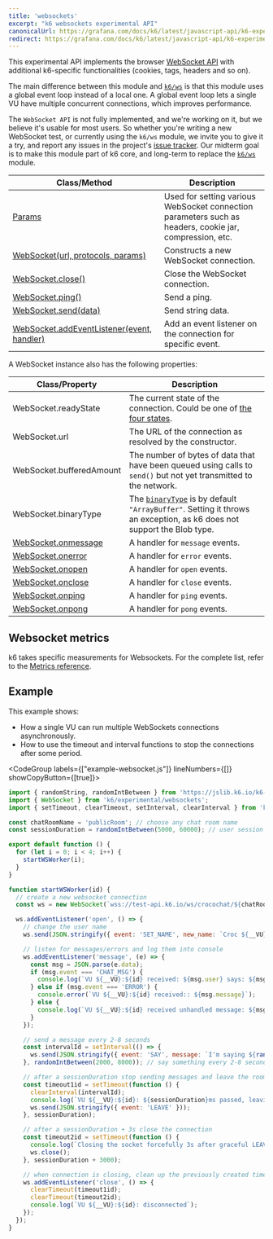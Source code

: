 ```yaml
---
title: 'websockets'
excerpt: "k6 websockets experimental API"
canonicalUrl: https://grafana.com/docs/k6/latest/javascript-api/k6-experimental/websockets/
redirect: https://grafana.com/docs/k6/latest/javascript-api/k6-experimental/websockets/
---
```


<ExperimentalBlockquote />

This experimental API implements the browser [WebSocket API](https://developer.mozilla.org/en-US/docs/Web/API/WebSocket) with additional k6-specific functionalities (cookies, tags, headers and so on).

The main difference between this module and [`k6/ws`](/javascript-api/k6-ws/) is that this module uses a global event loop instead of a local one.
A global event loop lets a single VU have multiple concurrent connections, which improves performance.

The `WebSocket API` is not fully implemented, and we're working on it, but we believe it's usable for most users. So whether you're writing a new WebSocket test, or currently using the `k6/ws` module, we invite you to give it a try, and report any issues in the project's [issue tracker](https://github.com/grafana/xk6-websockets/). Our midterm goal is to make this module part of k6 core, and long-term to replace the [`k6/ws`](/javascript-api/k6-ws/) module.


| Class/Method | Description |
| ------------ | ----------- |
| [Params](/javascript-api/k6-experimental/websockets/params/)  | Used for setting various WebSocket connection parameters such as headers, cookie jar, compression, etc. |
| [WebSocket(url, protocols, params)](/javascript-api/k6-experimental/websockets/websocket) | Constructs a new WebSocket connection. |
| [WebSocket.close()](/javascript-api/k6-experimental/websockets/websocket/websocket-close) | Close the WebSocket connection. |
| [WebSocket.ping()](/javascript-api/k6-experimental/websockets/websocket/websocket-ping) | Send a ping. |
| [WebSocket.send(data)](/javascript-api/k6-experimental/websockets/websocket/websocket-send) | Send string data. |
| [WebSocket.addEventListener(event, handler)](/javascript-api/k6-experimental/websockets/websocket/websocket-addeventlistener) | Add an event listener on the connection for specific event. |

A WebSocket instance also has the following properties:

<!-- vale off -->
| Class/Property | Description |
| -------------- | ----------- |
| WebSocket.readyState | The current state of the connection. Could be one of [the four states](https://developer.mozilla.org/en-US/docs/Web/API/WebSocket/readyState). |
| WebSocket.url | The URL of the connection as resolved by the constructor. |
| WebSocket.bufferedAmount | The number of bytes of data that have been queued using calls to `send()` but not yet transmitted to the network. |
| WebSocket.binaryType | The [`binaryType`](https://developer.mozilla.org/en-US/docs/Web/API/WebSocket/binaryType) is by default `"ArrayBuffer"`. Setting it throws an exception, as k6 does not support the Blob type. |
| [WebSocket.onmessage](/javascript-api/k6-experimental/websockets/websocket/websocket-onmessage) | A handler for `message` events. |
| [WebSocket.onerror](/javascript-api/k6-experimental/websockets/websocket/websocket-onerror) | A handler for `error` events. |
| [WebSocket.onopen](/javascript-api/k6-experimental/websockets/websocket/websocket-onopen) | A handler for `open` events. |
| [WebSocket.onclose](/javascript-api/k6-experimental/websockets/websocket/websocket-onclose) | A handler for `close` events. |
| [WebSocket.onping](/javascript-api/k6-experimental/websockets/websocket/websocket-onping) | A handler for `ping` events. |
| [WebSocket.onpong](/javascript-api/k6-experimental/websockets/websocket/websocket-onpong) | A handler for `pong` events. |
<!-- vale on -->

## Websocket metrics

k6 takes specific measurements for Websockets.
For the complete list, refer to the [Metrics reference](/using-k6/metrics/reference#websockets).

## Example

This example shows:
- How a single VU can run multiple WebSockets connections asynchronously.
- How to use the timeout and interval functions to stop the connections after some period.

<CodeGroup labels={["example-websocket.js"]} lineNumbers={[]} showCopyButton={[true]}>

```javascript
import { randomString, randomIntBetween } from 'https://jslib.k6.io/k6-utils/1.1.0/index.js';
import { WebSocket } from 'k6/experimental/websockets';
import { setTimeout, clearTimeout, setInterval, clearInterval } from 'k6/experimental/timers';

const chatRoomName = 'publicRoom'; // choose any chat room name
const sessionDuration = randomIntBetween(5000, 60000); // user session between 5s and 1m

export default function () {
  for (let i = 0; i < 4; i++) {
    startWSWorker(i);
  }
}

function startWSWorker(id) {
  // create a new websocket connection
  const ws = new WebSocket(`wss://test-api.k6.io/ws/crocochat/${chatRoomName}/`);

  ws.addEventListener('open', () => {
    // change the user name
    ws.send(JSON.stringify({ event: 'SET_NAME', new_name: `Croc ${__VU}:${id}` }));

    // listen for messages/errors and log them into console
    ws.addEventListener('message', (e) => {
      const msg = JSON.parse(e.data);
      if (msg.event === 'CHAT_MSG') {
        console.log(`VU ${__VU}:${id} received: ${msg.user} says: ${msg.message}`);
      } else if (msg.event === 'ERROR') {
        console.error(`VU ${__VU}:${id} received:: ${msg.message}`);
      } else {
        console.log(`VU ${__VU}:${id} received unhandled message: ${msg.message}`);
      }
    });

    // send a message every 2-8 seconds
    const intervalId = setInterval(() => {
      ws.send(JSON.stringify({ event: 'SAY', message: `I'm saying ${randomString(5)}` }));
    }, randomIntBetween(2000, 8000)); // say something every 2-8 seconds

    // after a sessionDuration stop sending messages and leave the room
    const timeout1id = setTimeout(function () {
      clearInterval(intervalId);
      console.log(`VU ${__VU}:${id}: ${sessionDuration}ms passed, leaving the chat`);
      ws.send(JSON.stringify({ event: 'LEAVE' }));
    }, sessionDuration);

    // after a sessionDuration + 3s close the connection
    const timeout2id = setTimeout(function () {
      console.log(`Closing the socket forcefully 3s after graceful LEAVE`);
      ws.close();
    }, sessionDuration + 3000);

    // when connection is closing, clean up the previously created timers
    ws.addEventListener('close', () => {
      clearTimeout(timeout1id);
      clearTimeout(timeout2id);
      console.log(`VU ${__VU}:${id}: disconnected`);
    });
  });
}
```

</CodeGroup>

